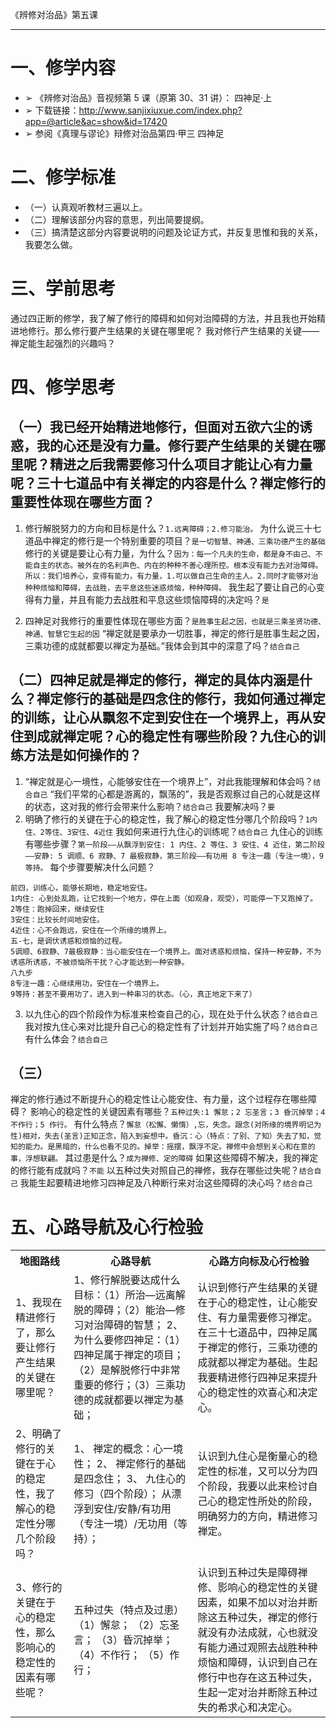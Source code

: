 《辨修对治品》第五课

---

# 一、修学内容

- ➢ 《辨修对治品》音视频第 5 课（原第 30、31 讲）： 四神足·上
- ➢ 下载链接：http://www.sanjixiuxue.com/index.php?app=@article&ac=show&id=17420
- ➢ 参阅《真理与谬论》辩修对治品第四·甲三 四神足

# 二、修学标准

- （一）认真观听教材三遍以上。
- （二）理解该部分内容的意思，列出简要提纲。
- （三）搞清楚这部分内容要说明的问题及论证方式，并反复思惟和我的关系，我要怎么做。

# 三、学前思考

通过四正断的修学，我了解了修行的障碍和如何对治障碍的方法，并且我也开始精进地修行。那么修行要产生结果的关键在哪里呢？
我对修行产生结果的关键——禅定能生起强烈的兴趣吗？

# 四、修学思考

## （一）我已经开始精进地修行，但面对五欲六尘的诱惑，我的心还是没有力量。修行要产生结果的关键在哪里呢？精进之后我需要修习什么项目才能让心有力量呢？三十七道品中有关禅定的内容是什么？禅定修行的重要性体现在哪些方面？

1. 修行解脱努力的方向和目标是什么？`1.远离障碍；2.修习能治。`
   为什么说三十七道品中禅定的修行是一个特别重要的项目？`是一切智慧、神通、三乘功德产生的基础`
   修行的关键是要让心有力量，为什么？`因为：每一个凡夫的生命，都是身不由己、不能自主的状态。被外在的名利声色、内在的种种不善心理所控。根本没有能力去对治障碍。所以：我们培养心，变得有能力，有力量，1.可以做自己生命的主人。2.同时才能够对治种种烦恼和障碍，去战胜，去平息这些迷惑烦恼，种种障碍。`
   我生起了要让自己的心变得有力量，并且有能力去战胜和平息这些烦恼障碍的决定吗？`是`

2. 四神足对我修行的重要性体现在哪些方面？`是胜事生起之因，也就是三乘圣贤功德、神通、智慧它生起的因`
   “禅定就是要承办一切胜事，禅定的修行是胜事生起之因，三乘功德的成就都要以禅定为基础。”我体会到其中的深意了吗？`结合自己`

## （二）四神足就是禅定的修行，禅定的具体内涵是什么？禅定修行的基础是四念住的修行，我如何通过禅定的训练，让心从飘忽不定到安住在一个境界上，再从安住到成就禅定呢？心的稳定性有哪些阶段？九住心的训练方法是如何操作的？

1. “禅定就是心一境性，心能够安住在一个境界上”，对此我能理解和体会吗？`结合自己`
   “我们平常的心都是游离的，飘荡的”，我是否观察过自己的心就是这样的状态，这对我的修行会带来什么影响？`结合自己`
   我要解决吗？`要`
2. 明确了修行的关键在于心的稳定性，我了解心的稳定性分哪几个阶段吗？`1内住、2等住、3安住、4近住`
   我如何来进行九住心的训练呢？`结合自己`
   九住心的训练有哪些步骤？`第一阶段——从飘浮到安住: 1 内住、2 等住、3 安住、4 近住，第二阶段——安静: 5 调顺、6 寂静、7 最极寂静，第三阶段——有功用 8 专注一趣（专注一境），9 等持。`
   每个步骤要解决什么问题？
```
前四，训练心，能够长期地，稳定地安住。
1内住: 心到处乱跑，让它找到一个地方，停在上面（如观身，观受），可能停一下又跑掉了。
2等住：跑掉回来，继续安住
3安住：比较长时间地安住。
4近住：心不会跑远，安住在一个所缘的境界上。
五-七，是调伏诱惑和烦恼的过程。
5调顺、6寂静、7最极寂静：当心能安住在一个境界上。面对诱惑和烦恼，保持一种安静，不为诱惑所诱惑，不被烦恼所干扰？心才能达到一种安静。
八九步
8专注一趣：心继续用功，安住在一个境界上。
9等持：甚至不要用功了，进入到一种串习的状态。（心，真正地定下来了）
```
3. 以九住心的四个阶段作为标准来检查自己的心，现在处于什么状态？`结合自己`
   我对按九住心来对比提升自己心的稳定性有了计划并开始实施了吗？`结合自己`
   有什么体会？`结合自己`

## （三）
禅定的修行通过不断提升心的稳定性让心能安住、有力量，这个过程存在哪些障碍？
影响心的稳定性的关键因素有哪些？`五种过失:1 懈怠；2 忘圣言；3 昏沉掉举；4 不作行；5 作行。`
有什么特点？`懈怠（松懈、懒惰）,忘，失念。跟念(对所缘的境界明记为性)相对，失去(圣言)正知正念，陷入到妄想中。昏沉：心（特点：了别、了知）失去了知，觉知的能力。是黑暗的，什么也看不见的。掉举：摇摆，飘浮不定。禅修中会想到关心和在意的事，浮想联翩。`
其过患是什么？`成为禅修、定的障碍`
如果这些障碍不解决，我的禅定的修行能有成就吗？`不能`
以五种过失对照自己的禅修，我存在哪些过失呢？`结合自己`
我能生起要精进地修习四神足及八种断行来对治这些障碍的决心吗？`结合自己`


# 五、心路导航及心行检验

<table>
<tr><th>地图路线</th><th>心路导航</th><th>心路方向标及心行检验</th>
</tr><tr>
<td>
1、我现在精进修行了，那么要让修行产生结果的关键在哪里呢？</td>
<td>
1、修行解脱要达成什么目标：（1）所治—远离解脱的障碍；（2）能治—修习对治障碍的智慧；
2、为什么要修四神足：（1）四神足属于禅定的项目；（2）是解脱修行中非常重要的修行；（3）三乘功德的成就都要以禅定为基础；</td>
<td>
认识到修行产生结果的关键在于心的稳定性，让心能安住、有力量需要修习禅定。在三十七道品中，四神足属于禅定的修行，三乘功德的成就都以禅定为基础。生起我要精进修行四神足来提升心的稳定性的欢喜心和决定心。</td>
</tr><tr>
<td>
2、明确了修行的关键在于心的稳定性，我了解心的稳定性分哪几个阶段吗？</td>
<td>
1、 禅定的概念：心一境性；
2、 禅定修行的基础是四念住；
3、 九住心的修习（四个阶段）；
从漂浮到安住/安静/有功用（专注一境）/无功用（等持）；</td>
<td>
认识到九住心是衡量心的稳定性的标准，又可以分为四个阶段，我要以此来检讨自己心的稳定性所处的阶段，明确努力的方向，精进修习禅定。</td>
</tr><tr>
<td>
3、修行的关键在于心的稳定性，那么影响心的稳定性的因素有哪些呢？</td>
<td>
五种过失（特点及过患）
（1）懈怠；
（2）忘圣言；
（3）昏沉掉举；
（4）不作行；
（5）作行；</td>
<td>
认识到五种过失是障碍禅修、影响心的稳定性的关键因素，如果不加以对治并断除这五种过失，禅定的修行就没有办法成就，心也就没有能力通过观照去战胜种种烦恼和障碍，认识到自己在修行中也存在这五种过失，生起一定对治并断除五种过失的希求心和决定心。</td></tr>
</table>

